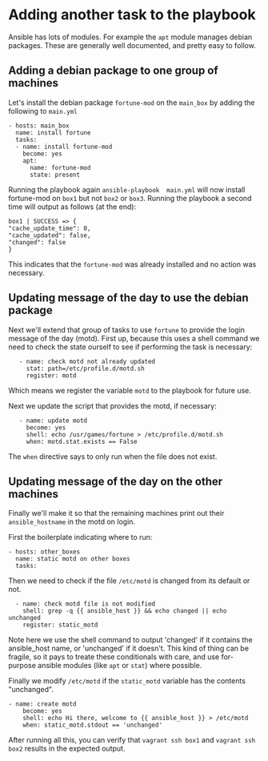 # Adding another task to the playbook

Ansible has lots of modules.  For example the `apt` module manages debian
packages.  These are generally well documented, and pretty easy to follow.

## Adding a debian package to one group of machines

Let's install the debian package `fortune-mod` on the `main_box` by adding the following to `main.yml`

    - hosts: main_box
      name: install fortune
      tasks:
      - name: install fortune-mod
        become: yes
        apt:
          name: fortune-mod
          state: present

Running the playbook again `ansible-playbook  main.yml` will now install fortune-mod on `box1` but not `box2` or `box3`.  Running the playbook a second time will output as follows (at the end):

    box1 | SUCCESS => {
    "cache_update_time": 0,
    "cache_updated": false,
    "changed": false
    }

This indicates that the `fortune-mod` was already installed and no action was necessary.

## Updating message of the day to use the debian package

Next we'll extend that group of tasks to use `fortune` to provide the login message of the day (motd).  First up, because this uses a shell command we need to check the state ourself to see if performing the task is necessary:

       - name: check motd not already updated
         stat: path=/etc/profile.d/motd.sh
         register: motd

Which means we register the variable `motd` to the playbook for future use.

Next we update the script that provides the motd, if necessary:

       - name: update motd
         become: yes
         shell: echo /usr/games/fortune > /etc/profile.d/motd.sh
         when: motd.stat.exists == False

The `when` directive says to only run when the file does not exist.

## Updating message of the day on the other machines

Finally we'll make it so that the remaining machines print out their `ansible_hostname` in the motd on login.

First the boilerplate indicating where to run:

    - hosts: other_boxes
      name: static motd on other boxes
      tasks:

Then we need to check if the file `/etc/motd` is changed from its default or not.

      - name: check motd file is not modified
        shell: grep -q {{ ansible_host }} && echo changed || echo unchanged
        register: static_motd

Note here we use the shell command to output 'changed' if it contains the ansible_host name, or 'unchanged' if it doesn't.  This kind of thing can be fragile, so it pays to treate these conditionals with care, and use for-purpose ansible modules (like `apt` or `stat`) where possible.

Finally we modify `/etc/motd` if the `static_motd` variable has the contents "unchanged".

    - name: create motd
        become: yes
        shell: echo Hi there, welcome to {{ ansible_host }} > /etc/motd
        when: static_motd.stdout == 'unchanged'

After running all this, you can verify that `vagrant ssh box1` and `vagrant ssh box2` results in the expected output.
